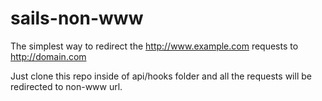 sails-non-www
=============

The simplest way to redirect the http://www.example.com requests to http://domain.com

Just clone this repo inside of api/hooks folder and all the requests will be redirected to non-www url.
